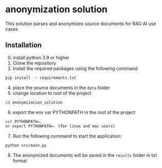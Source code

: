 # anonymization solution
This solution parses and anonymizes source documents for RAG AI use cases

## Installation
0. install python 3.9 or higher
1. Clone the repository
2. Install the required packages using the following command:
```bash
pip install -r requirements.txt
```
4. place the source documents in the `data` folder
5. change location to root of the project
```bash
cd anonymization_solution
```
6. export the env var PYTHONPATH in the root of the project
```bash
set PYTHONPATH=. 
or export PYTHONPATH=. (for linux and mac users)
```
7. Run the following command to start the application:
```bash
python src/main.py
```
8. The anonymized documents will be saved in the `results` folder in txt format